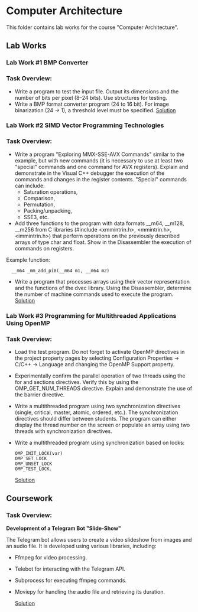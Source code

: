 # Computer Architecture

This folder contains lab works for the course "Computer Architecture".

## Lab Works
### Lab Work #1 BMP Сonverter
### Task Overview:
- Write a program to test the input file. Output its dimensions and the number of bits per pixel (8–24 bits). Use structures for testing.
- Write a BMP format converter program (24 to 16 bit). For image binarization (24 -> 1), a threshold level must be specified.
[Solution](lab_1/)

### Lab Work #2 SIMD Vector Programming Technologies
### Task Overview:
- Write a program "Exploring MMX-SSE-AVX Commands" similar to the example, but with new commands (it is necessary to use at least two "special" commands and one command for AVX registers). Explain and demonstrate in the Visual C++ debugger the execution of the commands and changes in the register contents.
"Special" commands can include:
    - Saturation operations,
    - Comparison,
    - Permutation,
    - Packing/unpacking,
    - SSE3, etc.
- Add three functions to the program with data formats __m64, __m128, __m256 from C libraries (#include <xmmintrin.h>, <mmintrin.h>, <immintrin.h>) that perform operations on the previously described arrays of type char and float. Show in the Disassembler the execution of commands on registers.

Example function:

      __m64 _mm_add_pi8(__m64 m1, __m64 m2)
- Write a program that processes arrays using their vector representation and the functions of the dvec library. Using the Disassembler, determine the number of machine commands used to execute the program.
[Solution](lab_2/)

### Lab Work #3 Programming for Multithreaded Applications Using OpenMP
### Task Overview:
- Load the test program. Do not forget to activate OpenMP directives in the project property pages by selecting Configuration Properties → C/C++ → Language and changing the OpenMP Support property.
- Experimentally confirm the parallel operation of two threads using the for and sections directives. Verify this by using the OMP_GET_NUM_THREADS directive. Explain and demonstrate the use of the barrier directive.
- Write a multithreaded program using two synchronization directives (single, critical, master, atomic, ordered, etc.). The synchronization directives should differ between students. The program can either display the thread number on the screen or populate an array using two threads with synchronization directives.
- Write a multithreaded program using synchronization based on locks:

      OMP_INIT_LOCK(var)
      OMP_SET_LOCK
      OMP_UNSET_LOCK
      OMP_TEST_LOCK.

  [Solution](lab_3/)

## Coursework
### Task Overview:
**Development of a Telegram Bot "Slide-Show"**

The Telegram bot allows users to create a video slideshow from images and an audio file. It is developed using various libraries, including:
- Ffmpeg for video processing.
- Telebot for interacting with the Telegram API.
- Subprocess for executing ffmpeg commands.
- Moviepy for handling the audio file and retrieving its duration.

  [Solution](myBot/)
